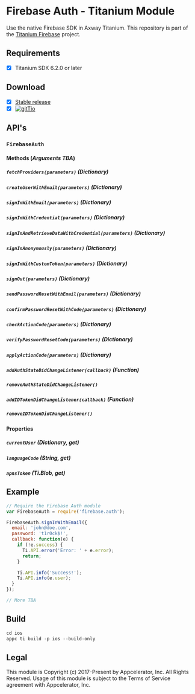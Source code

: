 # Firebase Auth - Titanium Module
Use the native Firebase SDK in Axway Titanium. This repository is part of the [Titanium Firebase](https://github.com/hansemannn/titanium-firebase) project.

## Requirements
- [x] Titanium SDK 6.2.0 or later

## Download
- [x] [Stable release](https://github.com/hansemannn/titanium-firebase-auth/releases)
- [x] [![gitTio](http://hans-knoechel.de/shields/shield-gittio.svg)](http://gitt.io/component/firebase.auth)

## API's

### `FirebaseAuth`

#### Methods (*Arguments TBA*)

##### `fetchProviders(parameters)` (Dictionary)

##### `createUserWithEmail(parameters)` (Dictionary)

##### `signInWithEmail(parameters)` (Dictionary)

##### `signInWithCredential(parameters)` (Dictionary)

##### `signInAndRetrieveDataWithCredential(parameters)` (Dictionary)

##### `signInAnonymously(parameters)` (Dictionary)

##### `signInWithCustomToken(parameters)` (Dictionary)

##### `signOut(parameters)` (Dictionary)

##### `sendPasswordResetWithEmail(parameters)` (Dictionary)

##### `confirmPasswordResetWithCode(parameters)` (Dictionary)

##### `checkActionCode(parameters)` (Dictionary)

##### `verifyPasswordResetCode(parameters)` (Dictionary)

##### `applyActionCode(parameters)` (Dictionary)

##### `addAuthStateDidChangeListener(callback)` (Function)

##### `removeAuthStateDidChangeListener()`

##### `addIDTokenDidChangeListener(callback)` (Function)

##### `removeIDTokenDidChangeListener()`

#### Properties

##### `currentUser` (Dictionary, get)

##### `languageCode` (String, get)

##### `apnsToken` (Ti.Blob, get)

## Example
```js
// Require the Firebase Auth module
var FirebaseAuth = require('firebase.auth');

FirebaseAuth.signInWithEmail({
  email: 'john@doe.com',
  password: 't1r0ck$!',
  callback: function(e) {
    if (!e.success) {
      Ti.API.error('Error: ' + e.error);
      return;
    }

    Ti.API.info('Success!');
    Ti.API.info(e.user);
  }
});

// More TBA
```

## Build
```js
cd ios
appc ti build -p ios --build-only
```

## Legal

This module is Copyright (c) 2017-Present by Appcelerator, Inc. All Rights Reserved. 
Usage of this module is subject to the Terms of Service agreement with Appcelerator, Inc.  
